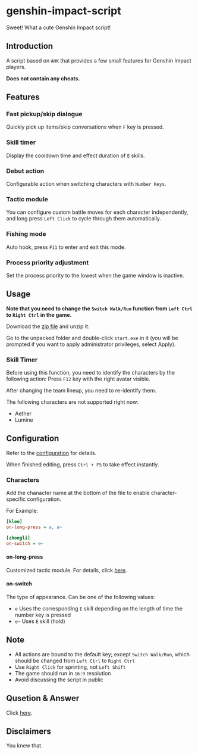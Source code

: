 # genshin-impact-script

Sweet! What a cute Genshin Impact script!

## Introduction

A script based on `AHK` that provides a few small features for Genshin Impact players.

**Does not contain any cheats.**

## Features

### Fast pickup/skip dialogue

Quickly pick up items/skip conversations when `F` key is pressed.

### Skill timer

Display the cooldown time and effect duration of `E` skills.

### Debut action

Configurable action when switching characters with `Number Keys`.

### Tactic module

You can configure custom battle moves for each character independently, and long press `Left Click` to cycle through them automatically.

### Fishing mode

Auto hook, press `F11` to enter and exit this mode.

### Process priority adjustment

Set the process priority to the lowest when the game window is inactive.

## Usage

**Note that you need to change the `Switch Walk/Run` function from `Left Ctrl` to `Right Ctrl` in the game.**

Download the [zip file](https://github.com/phonowell/genshin-impact-script/releases/download/0.0.23/Genshin_Impact_Script_EN_0.0.23.zip) and unzip it.

Go to the unpacked folder and double-click `start.exe` in it (you will be prompted if you want to apply administrator privileges, select Apply).

### Skill Timer

Before using this function, you need to identify the characters by the following action: Press `F12` key with the right avatar visible.

After changing the team lineup, you need to re-identify them.

The following characters are not supported right now:

- Aether
- Lumine

## Configuration

Refer to the [configuration](./data/config-en.ini) for details.

When finished editing, press `Ctrl + F5` to take effect instantly.

### Characters

Add the chanacter name at the bottom of the file to enable character-specific configuration.

For Example:

```ini
[klee]
on-long-press = a, a~

[zhongli]
on-switch = e~
```

#### on-long-press

Customized tactic module. For details, click [here](./doc/tactic-en.md).

#### on-switch

The type of appearance. Can be one of the following values:

- `e` Uses the corresponding `E` skill depending on the length of time the number key is pressed
- `e~` Uses `E` skill (hold)

## Note

- All actions are bound to the default key; except `Switch Walk/Run`, which should be changed from `Left Ctrl` to `Right Ctrl`
- Use `Right Click` for sprinting, not `Left Shift`
- The game should run in `16:9` resolution
- Avoid discussing the script in public

## Qusetion & Answer

Click [here](./doc/qa-en.md).

## Disclaimers

You knew that.
